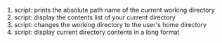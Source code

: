 1. script: prints the absolute path name of the current working directory
2. script: display the contents list of your current directory
3. script: changes the working directory to the user's home directory
4. script: display current directory contents in a long format
